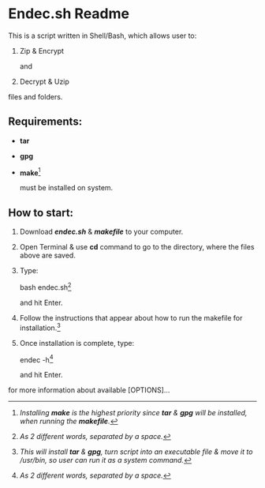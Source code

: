# Endec.sh Readme

This is a script written in Shell/Bash, which allows user to:

1. Zip & Encrypt

      and

2. Decrypt & Uzip

  files and folders.

## Requirements:

- **tar**
- **gpg** 
- **make**[^3]

  must be installed on system.

## How to start:

1. Download ***endec.sh*** & ***makefile*** to your computer.

2. Open Terminal & use **cd** command to go to the directory, where the files above are saved.

3. Type: 

    bash endec.sh[^1]

    and hit Enter.

4. Follow the instructions that appear about how to run the makefile for installation.[^2]

5. Once installation is complete, type:

    endec -h[^1]

    and hit Enter.

  for more information about available [OPTIONS]...

[^1]: *As 2 different words, separated by a space.*

[^2]: *This will install **tar** & **gpg**, turn script into an executable file & move it to /usr/bin, so user can run it as a system command.*

[^3]: *Installing ***make*** is the highest priority since ***tar*** & ***gpg*** will be installed, when running the ***makefile***.*
